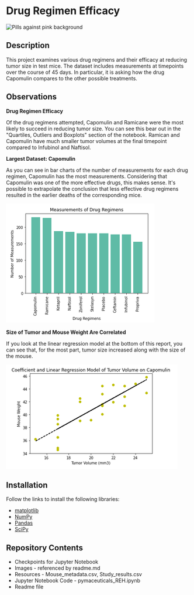 # Drug Regimen Efficacy
![Pills against pink background](https://github.com/ruthhinkle/matplotlib-challenge/blob/main/Images/pills.jpg)

## Description
This project examines various drug regimens and their efficacy at reducing tumor size in test mice. The dataset includes measurements at timepoints over the course of 45 days. In particular, it is asking how the drug Capomulin compares to the other possible treatments. 

## Observations

**Drug Regimen Efficacy**

Of the drug regimens attempted, Capomulin and Ramicane were the most likely to succeed in reducing tumor size. You can see this bear out in the "Quartiles, Outliers and Boxplots" section of the notebook. Ramican and Capomulin have much smaller tumor volumes at the final timepoint compared to Infubinol and Naftisol. 

**Largest Dataset: Capomulin**

As you can see in bar charts of the number of measurements for each drug regimen, Capomulin has the most measurements. Considering that Capomulin was one of the more effective drugs, this makes sense. It's possible to extrapolate the conclusion that less effective drug regimens resulted in the earlier deaths of the corresponding mice. 

![Bar Chart: Regimen Measurements](https://github.com/ruthhinkle/drug-regimen-efficacy/blob/main/Images/regiment-measurements.PNG)

**Size of Tumor and Mouse Weight Are Correlated**

If you look at the linear regression model at the bottom of this report, you can see that, for the most part, tumor size increased along with the size of the mouse.

![Weight, Tumor Volume Relationship](https://github.com/ruthhinkle/drug-regimen-efficacy/blob/main/Images/weight-tumorvol-relationship.PNG)

## Installation
Follow the links to install the following libraries:
* [matplotlib](https://matplotlib.org/stable/users/installing.html)
* [NumPy](https://numpy.org/install/)
* [Pandas](https://pandas.pydata.org/pandas-docs/stable/getting_started/install.html)
* [SciPy](https://www.scipy.org/install.html)

## Repository Contents
* Checkpoints for Jupyter Notebook
* Images - referenced by readme.md
* Resources - Mouse_metadata.csv, Study_results.csv
* Jupyter Notebook Code - pymaceuticals_REH.ipynb
* Readme file